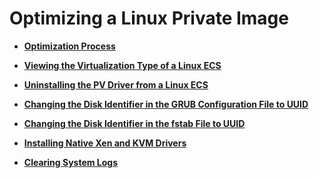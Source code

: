 # Optimizing a Linux Private Image<a name="EN-US_TOPIC_0130878749"></a>

-   **[Optimization Process](optimization-process-(linux).md)**  

-   **[Viewing the Virtualization Type of a Linux ECS](viewing-the-virtualization-type-of-a-linux-ecs.md)**  

-   **[Uninstalling the PV Driver from a Linux ECS](uninstalling-the-pv-driver-from-a-linux-ecs.md)**  

-   **[Changing the Disk Identifier in the GRUB Configuration File to UUID](changing-the-disk-identifier-in-the-grub-configuration-file-to-uuid.md)**  

-   **[Changing the Disk Identifier in the fstab File to UUID](changing-the-disk-identifier-in-the-fstab-file-to-uuid.md)**  

-   **[Installing Native Xen and KVM Drivers](installing-native-xen-and-kvm-drivers.md)**  

-   **[Clearing System Logs](clearing-system-logs-(linux).md)**  


